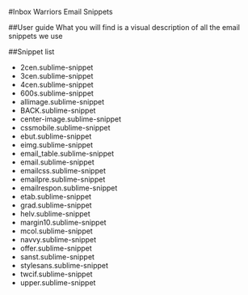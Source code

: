 #Inbox Warriors Email Snippets

##User guide
What you will find is a visual description of all the email snippets we use

##Snippet list
- 2cen.sublime-snippet
- 3cen.sublime-snippet
- 4cen.sublime-snippet
- 600s.sublime-snippet
- allimage.sublime-snippet
- BACK.sublime-snippet
- center-image.sublime-snippet
- cssmobile.sublime-snippet
- ebut.sublime-snippet
- eimg.sublime-snippet
- email_table.sublime-snippet
- email.sublime-snippet
- emailcss.sublime-snippet
- emailpre.sublime-snippet
- emailrespon.sublime-snippet
- etab.sublime-snippet
- grad.sublime-snippet
- helv.sublime-snippet
- margin10.sublime-snippet
- mcol.sublime-snippet
- navvy.sublime-snippet
- offer.sublime-snippet
- sanst.sublime-snippet
- stylesans.sublime-snippet
- twcif.sublime-snippet
- upper.sublime-snippet
